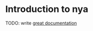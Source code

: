 # Introduction to nya

TODO: write [great documentation](http://jacobian.org/writing/great-documentation/what-to-write/)
